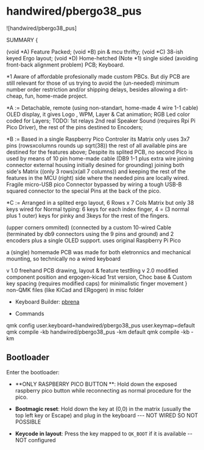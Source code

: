 # handwired/pbergo38_pus

![handwired/pbergo38_pus]

SUMMARY {

(void *A) Feature Packed; (void *B) pin & mcu thrifty; (void *C) 38-ish keyed Ergo layout; (void *D) Home-hetched (Note *1) single sided (avoiding front-back alignment problem) PCB; Keyboard.

*1 Aware of affordable profesionally made custom PBCs. But diy PCB are still relevant for those of us trying to avoid the (un-needed) minimum number order restriction and/or shipping delays, besides allowing a dirt-cheap, fun, home-made project. 

*A := Detachable, remote (using non-standart, home-made 4 wire 1-1 cable) OLED display, it gives Logo , WPM, Layer & Cat animation;  RGB Led color coded for Layers; TODO: 1st relays 2nd real Speaker Sound (requires Rpi Pi Pico Driver), the rest of the pins destined to Encoders;

*B := Based in a single Raspberry Pico Controler its Matrix only uses 3x7 pins (rowsxcolumns rounds up sqrt(38)) the rest of all available pins are destined for the features above; Despite its splited PCB, no second Pico is used by means of 10 pin home-made cable (DB9 1-1 plus extra wire joining connector external housing initially desined for grounding) joining both side's Matrix ((only 3 rows)x(all 7 columns)) and keeping the rest of the features in the MCU (right) side where the needed pins are locally wired. Fragile micro-USB pico Connector bypassed by wiring a tough USB-B squared connector to the special Pins at the back of the pico.

*C := Arranged in a splited ergo layout, 6 Rows x 7 Cols Matrix but only 38 keys wired for Normal typing: 6 keys for each index finger, 4  = (3 normal plus 1 outer) keys for pinky and 3keys for the rrest of the fingers.

 (upper corners ommited)  (connected by a custom 10-wired Cable (terminated by db9 connectors using the 9 pins and ground) and 2 encoders plus a single OLED support.
 uses original Raspberry Pi Pico  

 a (single) homemade PCB was made for both eletronnics and mechanical mounting, so technically no a wired keyboard

 v 1.0 freehand PCB drawing, layout & feature test9ing
 v 2.0 modified component position  and ergogen-kicad 1rst version, Choc base & Custom key spacing (requires modified caps) for minimalistic finger movement
}
non-QMK files (like KiCad and ERgogen) in misc folder

* Keyboard Builder: [pbrena](https://github.com/pbrena)

* Commands 

qmk config user.keyboard=handwired/pbergo38_pus user.keymap=default
qmk compile -kb handwired/pbergo38_pus -km default
qmk compile -kb <keyboard> -km <keymap>


## Bootloader

Enter the bootloader:

* **ONLY RASPBERRY PICO BUTTON **: Hold down the exposed raspberry pico button while reconnecting as normal procedure for the pico.

* **Bootmagic reset**: Hold down the key at (0,0) in the matrix (usually the top left key or Escape) and plug in the keyboard ---   NOT WIRED SO NOT POSSIBLE
* **Keycode in layout**: Press the key mapped to `QK_BOOT` if it is available -- NOT configured
